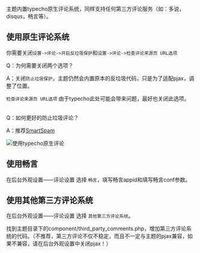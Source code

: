 主题内置typecho原生评论系统，同样支持任何第三方评论服务（如：多说，disqus，畅言等）。

## 使用原生评论系统

 你需要关闭`设置->评论->开启反垃圾保护`和`设置->评论->检查评论来源页 URL选项`

<p class="warn">

Q：为何需要关闭两个选项？</br>

A：关闭`防止垃圾保护`，主题仍然会内置原本的反垃圾代码，只是为了适配pjax，调整了位置。

`检查评论来源页 URL选项` 由于typecho此处可能会带来问题，最好也关闭此选项。</br></br>

Q：如何更好的防止垃圾评论？</br>

A：推荐[SmartSpam](/typecho)

</p>

![使用typecho原生评论][1]


[1]: https://www.ihewro.com/usr/uploads/2017/03/343938553.jpg

## 使用畅言

在后台外观设置——评论设置 选择 `畅言`，填写畅言appid和填写畅言conf参数。


## 使用其他第三方评论系统

在后台外观设置——评论设置 选择 `其他第三方评论系统`。

找到主题目录下的component/third_party_comments.php，增加第三方评论系统的代码。（不推荐，第三方评论不仅不稳定，而且不一定与主题的pjax兼容，如果不兼容，请在后台外观设置中关闭pjax！）